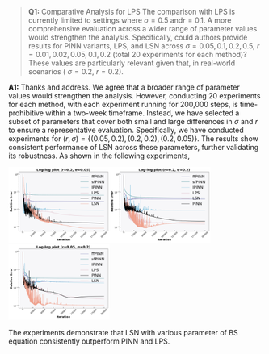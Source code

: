 >**Q1:**  Comparative Analysis for LPS 
The comparison with LPS is currently limited to settings where $\sigma=0.5$ and$r=0.1$. A more comprehensive evaluation across a wider range of parameter values would strengthen the analysis. Specifically, could authors provide results for PINN variants, LPS, and LSN across $\sigma=0.05, 0.1, 0.2, 0.5$, $r=0.01, 0.02, 0.05, 0.1, 0.2$ (total 20 experiments for each method)? These values are particularly relevant given that, in real-world scenarios ( $\sigma=0.2$, $r=0.2$).


**A1:** Thanks and address. We agree that a broader range of parameter values would strengthen the analysis. However, conducting 20 experiments for each method, with each experiment running for 200,000 steps, is time-prohibitive within a two-week timeframe. Instead, we have selected a subset of parameters that cover both small and large differences in $\sigma$ and $r$ to ensure a representative evaluation. Specifically, we have conducted experiments for $(r, \sigma)=\{(0.05, 0.2), (0.2, 0.2), (0.2, 0.05)\}$. The results show consistent performance of LSN across these parameters, further validating its robustness. As shown in the following experiments,

<img src=https://github.com/Anonymous3244/LSN_review/blob/main/Fig/r02sigma005l10001l21l301l4001.png width=200 height=150 /><img src=https://github.com/Anonymous3244/LSN_review/blob/main/Fig/r02sigma02l10001l21l301l4001.png width=200 height=150 /><img src=https://github.com/Anonymous3244/LSN_review/blob/main/Fig/r005simga02l10001l21l301l4001.png width=200 height=150 />


The experiments demonstrate that LSN with various parameter of BS equation consistently outperform PINN and LPS.
